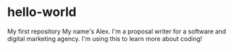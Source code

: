 # hello-world
My first repository
My name's Alex. I'm a proposal writer for a software and digital marketing agency. I'm using this to learn more about coding!
